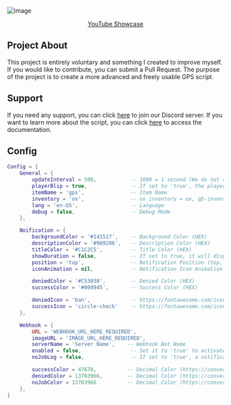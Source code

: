 ![image](https://github.com/user-attachments/assets/890efbe6-4291-4481-9f86-96a14be7f117)

<div align="center">
  
[YouTube Showcase](https://www.youtube.com/watch?v=fbEEOx0Y95U)

</div>

## Project About
This project is entirely voluntary and something I created to improve myself. If you would like to contribute, you can submit a Pull Request.
The purpose of the project is to create a more advanced and freely usable GPS script.

## Support
If you need any support, you can click [here](https://discord.gg/3TCCX49gsQ) to join our Discord server. If you want to learn more about the script, you can click [here](https://kirep-studios.gitbook.io/kirep-studios) to access the documentation.

## Config
```lua
Config = {
    General = {
        updateInterval = 500,           -- 1000 = 1 second (We do not recommend setting it to 0.)
        playerBlip = true,              -- If set to 'true', the player's own blip will be hidden.
        itemName = 'gps',               -- Item Name
        inventory = 'ox',               -- ox_inventory = ox, qb-inventory = qb
        lang = 'en-US',                 -- Language
        debug = false,                  -- Debug Mode
    },

    Noification = {
        backgroundColor = '#141517',    -- Background Color (HEX)
        descriptionColor = '#909296',   -- Description Color (HEX)
        titleColor = '#C1C2C5',         -- Title Color (HEX)
        showDuration = false,           -- If set to true, it will display how long the notification will stay under the notification.
        position = 'top',               -- Notification Position (top, top-right, top-left, bottom, bottom-right, bottom-lest, center, center-right, center-left)
        iconAnimation = nil,            -- Notification Icon Animation (spin, spinPulse, spinReverse, pulse, beat, fade, beatFade, bounce, shake, nil = none)

        deniedColor = '#C53030',        -- Denied Color (HEX)
        successColor = '#00d945',       -- Success Color (HEX)

        deniedIcon = 'ban',             -- https://fontawesome.com/icons
        successIcon = 'circle-check'    -- https://fontawesome.com/icons
    },

    Webhook = {
        URL = 'WEBHOOK_URL_HERE_REQUIRED',
        imageURL = 'IMAGE_URL_HERE_REQUIRED',
        serverName = 'Server Name',    -- Webhook Bot Name
        enabled = false,                -- Set it to 'true' to activate the webhook.
        noJobLog = false,               -- If set to 'true', a notification will be sent when people without the required profession use it.

        successColor = 47678,          -- Decimal Color (https://convertingcolors.com/hex-color-FFFFFF.html)
        deniedColor = 13703966,        -- Decimal Color (https://convertingcolors.com/hex-color-FFFFFF.html)
        noJobColor = 13703966          -- Decimal Color (https://convertingcolors.com/hex-color-FFFFFF.html)
    },
}
```
